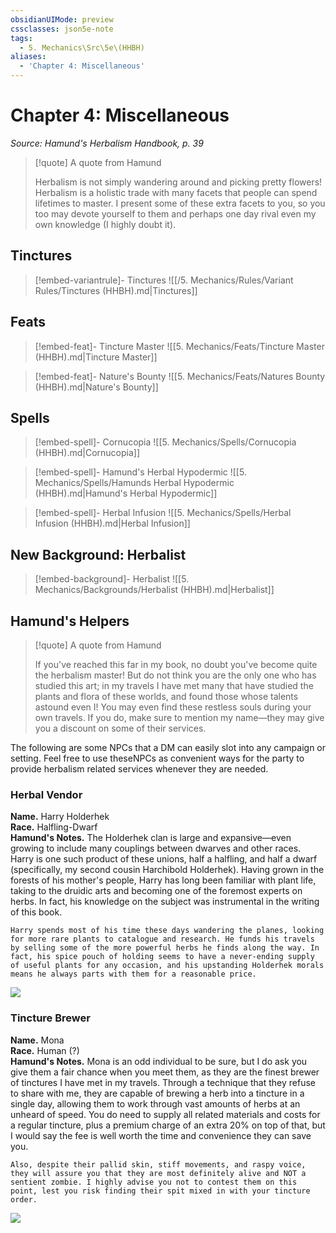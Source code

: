 ```yaml
---
obsidianUIMode: preview
cssclasses: json5e-note
tags:
  - 5. Mechanics\Src\5e\(HHBH)
aliases:
  - 'Chapter 4: Miscellaneous'
---
```

# Chapter 4: Miscellaneous
*Source: Hamund's Herbalism Handbook, p. 39* 

> [!quote] A quote from Hamund  
> 
> Herbalism is not simply wandering around and picking pretty flowers! Herbalism is a holistic trade with many facets that people can spend lifetimes to master. I present some of these extra facets to you, so you too may devote yourself to them and perhaps one day rival even my own knowledge (I highly doubt it).

## Tinctures

> [!embed-variantrule]- Tinctures
> ![[/5. Mechanics/Rules/Variant Rules/Tinctures (HHBH).md\|Tinctures]]

## Feats

> [!embed-feat]- Tincture Master
> ![[5. Mechanics/Feats/Tincture Master (HHBH).md\|Tincture Master]]

> [!embed-feat]- Nature's Bounty
> ![[5. Mechanics/Feats/Natures Bounty (HHBH).md\|Nature's Bounty]]

## Spells

> [!embed-spell]- Cornucopia
> ![[5. Mechanics/Spells/Cornucopia (HHBH).md\|Cornucopia]]

> [!embed-spell]- Hamund's Herbal Hypodermic
> ![[5. Mechanics/Spells/Hamunds Herbal Hypodermic (HHBH).md\|Hamund's Herbal Hypodermic]]

> [!embed-spell]- Herbal Infusion
> ![[5. Mechanics/Spells/Herbal Infusion (HHBH).md\|Herbal Infusion]]

## New Background: Herbalist

> [!embed-background]- Herbalist
> ![[5. Mechanics/Backgrounds/Herbalist (HHBH).md\|Herbalist]]

## Hamund's Helpers

> [!quote] A quote from Hamund  
> 
> If you've reached this far in my book, no doubt you've become quite the herbalism master! But do not think you are the only one who has studied this art; in my travels I have met many that have studied the plants and flora of these worlds, and found those whose talents astound even I! You may even find these restless souls during your own travels. If you do, make sure to mention my name—they may give you a discount on some of their services.

The following are some NPCs that a DM can easily slot into any campaign or setting. Feel free to use theseNPCs as convenient ways for the party to provide herbalism related services whenever they are needed.

### Herbal Vendor

**Name.** Harry Holderhek  
**Race.** Halfling-Dwarf  
**Hamund's Notes.** The Holderhek clan is large and expansive—even growing to include many couplings between dwarves and other races. Harry is one such product of these unions, half a halfling, and half a dwarf (specifically, my second cousin Harchibold Holderhek). Having grown in the forests of his mother's people, Harry has long been familiar with plant life, taking to the druidic arts and becoming one of the foremost experts on herbs. In fact, his knowledge on the subject was instrumental in the writing of this book.  

    Harry spends most of his time these days wandering the planes, looking for more rare plants to catalogue and research. He funds his travels by selling some of the more powerful herbs he finds along the way. In fact, his spice pouch of holding seems to have a never-ending supply of useful plants for any occasion, and his upstanding Holderhek morals means he always parts with them for a reasonable price.  

![](https://raw.githubusercontent.com/TheGiddyLimit/homebrew/master/_img/HHH/HHbH/HerbalVendor.webp#center)

### Tincture Brewer

**Name.** Mona  
**Race.** Human (?)  
**Hamund's Notes.** Mona is an odd individual to be sure, but I do ask you give them a fair chance when you meet them, as they are the finest brewer of tinctures I have met in my travels. Through a technique that they refuse to share with me, they are capable of brewing a herb into a tincture in a single day, allowing them to work through vast amounts of herbs at an unheard of speed. You do need to supply all related materials and costs for a regular tincture, plus a premium charge of an extra 20% on top of that, but I would say the fee is well worth the time and convenience they can save you.  

    Also, despite their pallid skin, stiff movements, and raspy voice, they will assure you that they are most definitely alive and NOT a sentient zombie. I highly advise you not to contest them on this point, lest you risk finding their spit mixed in with your tincture order.  

![](https://raw.githubusercontent.com/TheGiddyLimit/homebrew/master/_img/HHH/HHbH/TinctureBrewer.webp#center)
